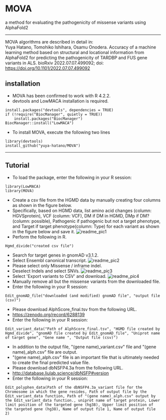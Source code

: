# MOVA
a method for evaluating the pathogenicity of missense variants using AlphaFold2
***
MOVA algorithms are described in detail in:  
Yuya Hatano, Tomohiko Ishihara,  Osamu Onodera. Accuracy of a machine learning method based on structural and locational information from AlphaFold2 for predicting the pathogenicity of TARDBP and FUS gene variants in ALS. bioRxiv 2022.07.07.499092; doi: https://doi.org/10.1101/2022.07.07.499092
## installation
- MOVA has been confirmed to work with R 4.2.2.
- devtools and LowMACA installation is required.

```
install.packages("devtools", dependencies = TRUE)
if (!require("BiocManager", quietly = TRUE))
    install.packages("BiocManager")
BiocManager::install("LowMACA")
```

- To install MOVA, execute the following two lines

```
library(devtools)
install_github("yuya-hatano/MOVA")
```
***
## Tutorial

- To load the package, enter the following in your R session:
```
library(LowMACA)
library(MOVA)
```
- Create a csv file from the HGMD data by manually creating four columns as shown in the figure below.
- Specifically, based on HGMD data, list amino acid changes (column: HGVSprotein), VCF (column: VCF), DM if DM in HGMD, DMp if DM? (column: possible), Pathogenic if pathogenic but not a target phenotype, and Target if target phenotype(column: Type) for each variant as shown in the figure below and save it. 
![readme_pic1](https://user-images.githubusercontent.com/108056381/226163655-e107e999-751a-4c11-8eb8-a7b7e8afc4a6.png)
- Perform the following in R.
```
Hgmd_divide("created csv file")
```
- Search for target genes in gnomAD v3.1.2.
- Select Ensembl canonical transcript.
![readme_pic2](https://user-images.githubusercontent.com/108056381/226165662-1cf3d48a-5c20-44a6-a800-8da242bccdb1.png)
- Please select only Missense / inframe indel.
- Deselect Indels and select SNVs.
![readme_pic3](https://user-images.githubusercontent.com/108056381/226166217-7bf41609-458e-4cf6-9717-cfcf4b1bc3d2.png)
- Select 'Export variants to CSV' and download.
![readme_pic4](https://user-images.githubusercontent.com/108056381/226166553-c767cbeb-64f7-405c-a172-cc2ad332a5df.png)
- Manually remove all but the missense variants from the downloaded file.
- Enter the following in your R session:
```
Edit_gnomAD_file("downloaded (and modified) gnomAD file", "output file (csv)")
```
- Please download AlphScore_final.tsv from the following URL.
- https://zenodo.org/record/6288139
- Enter the following in your R session:
```
Edit_variant_data("Path of AlphScore_final.tsv", "HGMD file created by Hgmd_divide", "gnomAD file created by Edit_gnomAD_file", "Uniprot name of target gene", "Gene name ", "Output file (csv)")
```
- In addition to the output file, "(gene name)_variant.csv" file and "(gene name)_alph.csv" file are output. 
- "(gene name)_alph.csv" file is an important file that is ultimately needed to create the final predicted value file.
- Please download dbNSFP4.3a from the following URL.
- http://database.liulab.science/dbNSFP#version
- Enter the following in your R session:
```
Edit_polyphen_data(Path of the dbNSFP4.3a_variant file for the Chromosome in which the gene resides, Path of output file by the Edit_variant_data function, Path of "(gene name)_alph.csv" output by the Edit_variant_data function., uniprot name of target protein, Lower limit position of the targeted gene (hg38), Upper limit position of the targeted gene (hg38), Name of output file 1, Name of output file 2)
```
